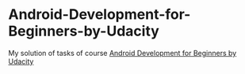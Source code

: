 # Android-Development-for-Beginners-by-Udacity
My solution of tasks of course [Android Development for Beginners by Udacity](https://www.udacity.com/course/android-development-for-beginners--ud837) 
